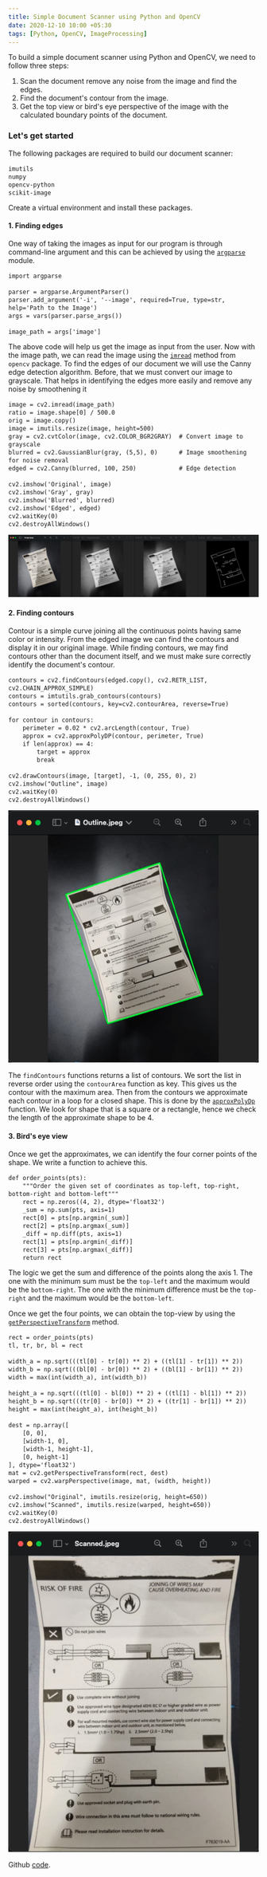 ```yaml
---
title: Simple Document Scanner using Python and OpenCV
date: 2020-12-10 10:00 +05:30
tags: [Python, OpenCV, ImageProcessing]
---
```


To build a simple document scanner using Python and OpenCV, we need to follow three steps:

1. Scan the document remove any noise from the image and find the edges.
2. Find the document's contour from the image.
3. Get the top view or bird's eye perspective of the image with the calculated boundary points of the document.

### Let's get started

The following packages are required to build our document scanner:

```text
imutils
numpy
opencv-python
scikit-image
```

Create a virtual environment and install these packages.

#### 1. Finding edges

One way of taking the images as input for our program is through command-line argument and this can be achieved by using the [`argparse`][1] module.

```
import argparse

parser = argparse.ArgumentParser()
parser.add_argument('-i', '--image', required=True, type=str, help='Path to the Image')
args = vars(parser.parse_args())

image_path = args['image']
```

The above code will help us get the image as input from the user. Now with the image path, we can read the image using the [`imread`][2] method from `opencv` package.
To find the edges of our document we will use the Canny edge detection algorithm. Before, that we must convert our image to grayscale. That helps in identifying the edges more easily
and remove any noise by smoothening it

```
image = cv2.imread(image_path)
ratio = image.shape[0] / 500.0
orig = image.copy()
image = imutils.resize(image, height=500)
gray = cv2.cvtColor(image, cv2.COLOR_BGR2GRAY)  # Convert image to grayscale
blurred = cv2.GaussianBlur(gray, (5,5), 0)      # Image smoothening for noise removal
edged = cv2.Canny(blurred, 100, 250)            # Edge detection

cv2.imshow('Original', image)
cv2.imshow('Gray', gray)
cv2.imshow('Blurred', blurred)
cv2.imshow('Edged', edged)
cv2.waitKey(0)
cv2.destroyAllWindows()
```

![Original-Grayscale-Blurred-Edged](./Orig-Gray-Blur-Edged.png "Original-Grayscale-Blurred-Edged")

#### 2. Finding contours

Contour is a simple curve joining all the continuous points having same color or intensity.
From the edged image we can find the contours and display it in our original image. While finding contours, we may find contours other than the document itself, and we must make sure correctly identify the document's contour.

```
contours = cv2.findContours(edged.copy(), cv2.RETR_LIST, cv2.CHAIN_APPROX_SIMPLE)
contours = imtutils.grab_contours(contours)
contours = sorted(contours, key=cv2.contourArea, reverse=True)

for contour in contours:
    perimeter = 0.02 * cv2.arcLength(contour, True)
    approx = cv2.approxPolyDP(contour, perimeter, True)
    if len(approx) == 4:
        target = approx
        break

cv2.drawContours(image, [target], -1, (0, 255, 0), 2)
cv2.imshow("Outline", image)
cv2.waitKey(0)
cv2.destroyAllWindows()
```

![Contour](./Outline.png "Outline")

The `findContours` functions returns a list of contours. We sort the list in reverse order using the `contourArea` function as key. This gives us the contour with the maximum area.
Then from the contours we approximate each contour in a loop for a closed shape. This is done by the [`approxPolyDp`][3] function. We look for shape that is a square or a rectangle, hence we check the length of the approximate shape to be 4.

#### 3. Bird's eye view

Once we get the approximates, we can identify the four corner points of the shape. We write a function to achieve this.

```
def order_points(pts):
    """Order the given set of coordinates as top-left, top-right, bottom-right and bottom-left"""
    rect = np.zeros((4, 2), dtype='float32')
    _sum = np.sum(pts, axis=1)
    rect[0] = pts[np.argmin(_sum)]
    rect[2] = pts[np.argmax(_sum)]
    _diff = np.diff(pts, axis=1)
    rect[1] = pts[np.argmin(_diff)]
    rect[3] = pts[np.argmax(_diff)]
    return rect
```

The logic we get the sum and difference of the points along the axis 1. 
The one with the minimum sum must be the `top-left` and the maximum would be the `bottom-right`.
The one with the minimum difference must be the `top-right` and the maximum would be the `bottom-left`.

Once we get the four points, we can obtain the top-view by using the [`getPerspectiveTransform`][4] method.

```
rect = order_points(pts)
tl, tr, br, bl = rect

width_a = np.sqrt(((tl[0] - tr[0]) ** 2) + ((tl[1] - tr[1]) ** 2))
width_b = np.sqrt(((bl[0] - br[0]) ** 2) + ((bl[1] - br[1]) ** 2))
width = max(int(width_a), int(width_b))

height_a = np.sqrt(((tl[0] - bl[0]) ** 2) + ((tl[1] - bl[1]) ** 2))
height_b = np.sqrt(((tr[0] - br[0]) ** 2) + ((tr[1] - br[1]) ** 2))
height = max(int(height_a), int(height_b))

dest = np.array([
    [0, 0],
    [width-1, 0],
    [width-1, height-1],
    [0, height-1]
], dtype='float32')
mat = cv2.getPerspectiveTransform(rect, dest)
warped = cv2.warpPerspective(image, mat, (width, height))

cv2.imshow("Original", imutils.resize(orig, height=650))
cv2.imshow("Scanned", imutils.resize(warped, height=650))
cv2.waitKey(0)
cv2.destroyAllWindows()
```

![Scanned](./Scanned.png "Scanned")

Github [code](https://github.com/bumblebee211196/DocumentScanner).

[1]: https://docs.python.org/3/library/argparse.html
[2]: https://opencv-python-tutroals.readthedocs.io/en/latest/py_tutorials/py_gui/py_image_display/py_image_display.html#read-an-image
[3]: https://opencv-python-tutroals.readthedocs.io/en/latest/py_tutorials/py_imgproc/py_contours/py_contour_features/py_contour_features.html#contour-approximation
[4]: https://opencv-python-tutroals.readthedocs.io/en/latest/py_tutorials/py_imgproc/py_geometric_transformations/py_geometric_transformations.html#perspective-transformation
